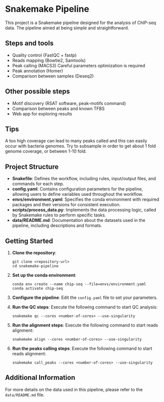 # Snakemake Pipeline

This project is a Snakemake pipeline designed for the analysis of ChIP-seq data. The pipeline aimed at being simple and straightforward.

## Steps and tools
- Quality control (FastQC + fastp)
- Reads mapping (Bowtie2, Samtools)
- Peak calling (MACS3) Careful parameters optimization is required
- Peak annotation (Homer)
- Comparison between samples (Deseq2)

## Other possible steps
- Motif discovery (RSAT software, peak-motifs command)
- Comparison between peaks and known TFBS
- Web app for exploring results

## Tips
A too high coverage can lead to many peaks called and this can easily occur with bacteria genomes. Try to subsample in order to get about 1 fold genome coverage, or between 1-10 fold.

## Project Structure

- **Snakefile**: Defines the workflow, including rules, input/output files, and commands for each step.
- **config.yaml**: Contains configuration parameters for the pipeline, allowing users to define variables used throughout the workflow.
- **envs/environment.yaml**: Specifies the conda environment with required packages and their versions for consistent execution.
- **scripts/process_data.py**: Implements the data processing logic, called by Snakemake rules to perform specific tasks.
- **data/README.md**: Documentation about the datasets used in the pipeline, including descriptions and formats.

## Getting Started

1. **Clone the repository**:
   ```
   git clone <repository-url>
   cd snakemake-pipeline
   ```

2. **Set up the conda environment**:
   ```
   conda env create --name chip-seq --file=envs/environment.yaml
   conda activate chip-seq
   ```

3. **Configure the pipeline**:
   Edit the `config.yaml` file to set your parameters.

4. **Run the QC steps**:
   Execute the following command to start QC analysis:
   ```
   snakemake qc --cores <number-of-cores> --use-singularity
   ```

5. **Run the alignment steps**:
   Execute the following command to start reads alignment:
   ```
   snakemake align --cores <number-of-cores> --use-singularity
   ```

6. **Run the peaks calling steps**:
   Execute the following command to start reads alignment:
   ```
   snakemake call_peaks --cores <number-of-cores> --use-singularity
   ```

## Additional Information

For more details on the data used in this pipeline, please refer to the `data/README.md` file.